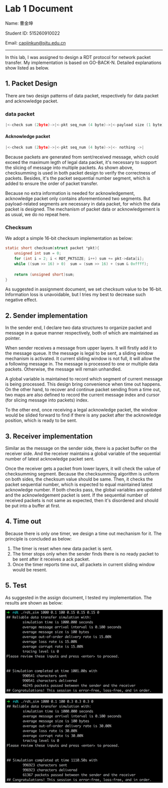 # Lab 1 Document

Name: 曹金坤 

Student ID: 515260910022

Email:  caojinkun@sjtu.edu.cn

---

In this lab, I was assigned to design a RDT protocol for network packet transfer. My implementation is based on GO-BACK-N. Detailed explanations show listed as below.

## 1. Packet Design

There are two design patterns of data packet, respectively for data packet and acknowledge packet.

### data packet

```c
|<-check sum (2byte)->|<-pkt seq_num (4 byte)->|<-payload size (1 byte)->|<-payload->|
```

#### Acknowledge packet

```c
|<-check sum (2byte)->|<-pkt seq_num (4 byte)->|<- nothing ->|
```

Because packets are generated from sent/received message, which could exceed the maximum legth of legal data packet, it's necessary to support the slicing of message into multiple packets. As shown above, checksumming is used in both packet design to verify the correctness of packets. Besides, it's the packet sequential number segment, which is added to ensure the order of packet transfer.

Because no extra information is needed for acknowledgement, acknowledge packet only contains aforementioned two segments. But payload-related segments are necessary in data packet, for which the data packet is designed. The mechanism of packet data or acknowledgement is as usual, we do no repeat here.

### Checksum

We adopt a simple 16-bit checksum implementation as below:

```c
static short checksum(struct packet *pkt){
    unsigned int sum = 0;
    for (int i = 2; i < RDT_PKTSIZE; i++) sum += pkt->data[i];
    while ((sum >> 16) > 0)  sum = (sum >> 16) + (sum & 0xffff);

    return (unsigned short)sum;
}
```

As suggested in assignment document, we set checksum value to be 16-bit. Information loss is unavoidable, but I tries my best to decrease such negative effect.

## 2. Sender implementation

In the sender end, I declare two data structures to organize packet and message in a queue manner respectively, both of which are maintained as pointer. 

When sender receives a message from upper layers. It will firstly add it to the message queue. It the message is legal to be sent, a sliding window mechanism is activated.  It current sliding window is not full, it will allow the a following message in. The message is processed to one or multiple data packets. Otherwise, the message will remain unhandled.

A global variable is maintained to record which segment of current message is being processed. This design bring convenience when time out happens. On the other hand, to recover and continue packet sending from a time out, two maps are also defined to record the current message index and cursor (for slicing message into packets) index.

To the other end, once receiving a legal acknowledge packet, the window would be slided forward to find if there is any packet after the acknowledge position, which is ready to be sent.

## 3. Receiver implementation

Similar as the message on the sender side, there is a packet buffer on the receiver side. And the receiver maintains a global  variable of the sequential number of latest acknowledge packet sent.

Once the receiver gets a packet from lower layers, it will check the value of checksumming segment. Because the checksumming algorithm is uniform on both sides, the checksum value should be same. Then, it checks the packet sequential number, which is expected to equal maintained latest acknowledge number. If both checks pass, the global variables are updated and the acknowledgement packet is sent. If the sequential number of  received packets is not same as expected, then it's disordered and should be put into a buffer at first.

## 4. Time out

Because there is only one timer, we design a time out mechanism for it. The principle is concluded as below:

1. The timer is reset when new data packet is sent.
2. The timer stops only when the sender finds there is no ready packet to be sent after it receives a ack packet.
3. Once the timer reports time out, all packets in current sliding window would be resent.

## 5. Test

As suggested in the assign document, I tested my implementation. The results are shown as below:

![image-20190317210605581](assets/image-20190317210605581.png)

![image-20190317210613266](assets/image-20190317210613266.png)